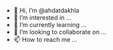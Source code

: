 - 👋 Hi, I’m @ahdatdakhla
- 👀 I’m interested in ...
- 🌱 I’m currently learning ...
- 💞️ I’m looking to collaborate on ...
- 📫 How to reach me ...

<!---
ahdatdakhla/ahdatdakhla is a ✨ special ✨ repository because its `README.md` (this file) appears on your GitHub profile.
You can click the Preview link to take a look at your changes.
--->
